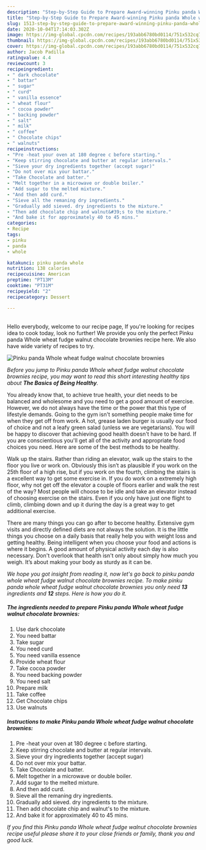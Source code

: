 ```yaml
---
description: "Step-by-Step Guide to Prepare Award-winning Pinku panda Whole wheat fudge walnut chocolate brownies"
title: "Step-by-Step Guide to Prepare Award-winning Pinku panda Whole wheat fudge walnut chocolate brownies"
slug: 1513-step-by-step-guide-to-prepare-award-winning-pinku-panda-whole-wheat-fudge-walnut-chocolate-brownies
date: 2020-10-04T17:14:03.302Z
image: https://img-global.cpcdn.com/recipes/193abb6780bd0114/751x532cq70/pinku-panda-whole-wheat-fudge-walnut-chocolate-brownies-recipe-main-photo.jpg
thumbnail: https://img-global.cpcdn.com/recipes/193abb6780bd0114/751x532cq70/pinku-panda-whole-wheat-fudge-walnut-chocolate-brownies-recipe-main-photo.jpg
cover: https://img-global.cpcdn.com/recipes/193abb6780bd0114/751x532cq70/pinku-panda-whole-wheat-fudge-walnut-chocolate-brownies-recipe-main-photo.jpg
author: Jacob Padilla
ratingvalue: 4.4
reviewcount: 3
recipeingredient:
- " dark chocolate"
- " battar"
- " sugar"
- " curd"
- " vanilla essence"
- " wheat flour"
- " cocoa powder"
- " backing powder"
- " salt"
- " milk"
- " coffee"
- " Chocolate chips"
- " walnuts"
recipeinstructions:
- "Pre -heat your oven at 180 degree c before starting."
- "Keep stirring chocolate and butter at regular intervals."
- "Sieve your dry ingredients together (accept sugar)"
- "Do not over mix your battar."
- "Take Chocolate and batter."
- "Melt together in a microwave or double boiler."
- "Add sugar to the melted mixture."
- "And then add curd."
- "Sieve all the remaning dry ingredients."
- "Gradually add sieved. dry ingredients to the mixture."
- "Then add chocolate chip and walnut&#39;s to the mixture."
- "And bake it for approximately 40 to 45 mins."
categories:
- Recipe
tags:
- pinku
- panda
- whole

katakunci: pinku panda whole 
nutrition: 138 calories
recipecuisine: American
preptime: "PT13M"
cooktime: "PT31M"
recipeyield: "2"
recipecategory: Dessert

---
```

<br>
Hello everybody, welcome to our recipe page, If you're looking for recipes idea to cook today, look no further! We provide you only the perfect Pinku panda Whole wheat fudge walnut chocolate brownies recipe here. We also have wide variety of recipes to try.
<br>


![Pinku panda Whole wheat fudge walnut chocolate brownies](https://img-global.cpcdn.com/recipes/193abb6780bd0114/751x532cq70/pinku-panda-whole-wheat-fudge-walnut-chocolate-brownies-recipe-main-photo.jpg)

<i>Before you jump to Pinku panda Whole wheat fudge walnut chocolate brownies recipe, you may want to read this short interesting healthy tips about <strong>The Basics of Being Healthy</strong>.</i>

You already know that, to achieve true health, your diet needs to be balanced and wholesome and you need to get a good amount of exercise. However, we do not always have the time or the power that this type of lifestyle demands. Going to the gym isn't something people make time for when they get off from work. A hot, grease laden burger is usually our food of choice and not a leafy green salad (unless we are vegetarians). You will be happy to discover that achieving good health doesn't have to be hard. If you are conscientious you'll get all of the activity and appropriate food choices you need. Here are some of the best methods to be healthy.

Walk up the stairs. Rather than riding an elevator, walk up the stairs to the floor you live or work on. Obviously this isn’t as plausible if you work on the 25th floor of a high rise, but if you work on the fourth, climbing the stairs is a excellent way to get some exercise in. If you do work on a extremely high floor, why not get off the elevator a couple of floors earlier and walk the rest of the way? Most people will choose to be idle and take an elevator instead of choosing exercise on the stairs. Even if you only have just one flight to climb, climbing down and up it during the day is a great way to get additional exercise. 

There are many things you can go after to become healthy. Extensive gym visits and directly defined diets are not always the solution. It is the little things you choose on a daily basis that really help you with weight loss and getting healthy. Being intelligent when you choose your food and actions is where it begins. A good amount of physical activity each day is also necessary. Don't overlook that health isn't only about simply how much you weigh. It’s about making your body as sturdy as it can be. 


<i>We hope you got insight from reading it, now let's go back to pinku panda whole wheat fudge walnut chocolate brownies recipe. To make pinku panda whole wheat fudge walnut chocolate brownies you only need <strong>13</strong> ingredients and <strong>12</strong> steps. Here is how you do it.
</i>

##### The ingredients needed to prepare Pinku panda Whole wheat fudge walnut chocolate brownies:

1. Use  dark chocolate
1. You need  battar
1. Take  sugar
1. You need  curd
1. You need  vanilla essence
1. Provide  wheat flour
1. Take  cocoa powder
1. You need  backing powder
1. You need  salt
1. Prepare  milk
1. Take  coffee
1. Get  Chocolate chips
1. Use  walnuts


##### Instructions to make Pinku panda Whole wheat fudge walnut chocolate brownies:

1. Pre -heat your oven at 180 degree c before starting.
1. Keep stirring chocolate and butter at regular intervals.
1. Sieve your dry ingredients together (accept sugar)
1. Do not over mix your battar.
1. Take Chocolate and batter.
1. Melt together in a microwave or double boiler.
1. Add sugar to the melted mixture.
1. And then add curd.
1. Sieve all the remaning dry ingredients.
1. Gradually add sieved. dry ingredients to the mixture.
1. Then add chocolate chip and walnut&#39;s to the mixture.
1. And bake it for approximately 40 to 45 mins.


<i>If you find this Pinku panda Whole wheat fudge walnut chocolate brownies recipe useful please share it to your close friends or family, thank you and good luck.</i>
